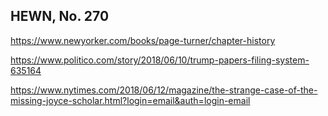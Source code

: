 ## HEWN, No. 270

https://www.newyorker.com/books/page-turner/chapter-history

https://www.politico.com/story/2018/06/10/trump-papers-filing-system-635164

https://www.nytimes.com/2018/06/12/magazine/the-strange-case-of-the-missing-joyce-scholar.html?login=email&auth=login-email

